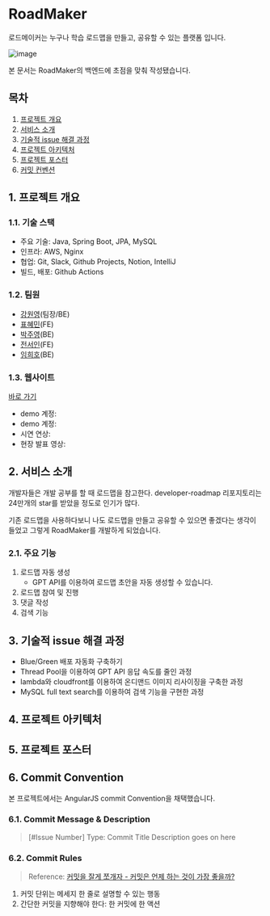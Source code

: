 # RoadMaker

로드메이커는 누구나 학습 로드맵을 만들고, 공유할 수 있는 플랫폼 입니다.

![image](https://github.com/road-maker/road-maker-spring/assets/60874549/9bcc467d-9963-48c1-9e61-afb6722c7bff)

본 문서는 RoadMaker의 백엔드에 초점을 맞춰 작성됐습니다.

## 목차
1. [프로젝트 개요](#overview)
2. [서비스 소개](#intro)
3. [기술적 issue 해결 과정](#issue)
4. [프로젝트 아키텍처](#frontend)
5. [프로젝트 포스터](#poster)
5. [커밋 컨벤션](#commit-convention)


<a id="overview"></a>
## 1. 프로젝트 개요

### 1.1. 기술 스택
- 주요 기술: Java, Spring Boot, JPA, MySQL
- 인프라: AWS, Nginx
- 협업: Git, Slack, Github Projects, Notion, IntelliJ
- 빌드, 배포: Github Actions

### 1.2. 팀원
- [강원영](https://github.com/onezerokakng)(팀장/BE)
- [표혜민](https://github.com/pyotato)(FE)
- [박주영](https://github.com/dearmysolitude)(BE)
- [전서인](https://github.com/Seo1n)(FE)
- [임희호](https://github.com/HH981010)(BE)

### 1.3. 웹사이트

[바로 가기](http://roadmaker.site)

- demo 계정:
- demo 계정:
- 시연 연상:
- 현장 발표 영상:

<a id="intro"></a>
## 2. 서비스 소개

개발자들은 개발 공부를 할 때 로드맵을 참고한다. developer-roadmap 리포지토리는 24만개의 star를 받았을 정도로 인기가 많다.

기존 로드맵을 사용하다보니 나도 로드맵을 만들고 공유할 수 있으면 좋겠다는 생각이 들었고 그렇게 RoadMaker를 개발하게 되었습니다.

### 2.1. 주요 기능

1. 로드맵 자동 생성
   - GPT API를 이용하여 로드맵 초안을 자동 생성할 수 있습니다.
2. 로드맵 참여 및 진행 
3. 댓글 작성
4. 검색 기능

<a id="issue"></a>
## 3. 기술적 issue 해결 과정

- Blue/Green 배포 자동화 구축하기
- Thread Pool을 이용하여 GPT API 응답 속도를 줄인 과정
- lambda와 cloudfront를 이용하여 온디맨드 이미지 리사이징을 구축한 과정
- MySQL full text search를 이용하여 검색 기능을 구현한 과정

<a id="architecture"></a>
## 4. 프로젝트 아키텍처

<a id="poster"></a>
## 5. 프로젝트 포스터

<a id="commit-convention"></a>
## 6. Commit Convention

본 프로젝트에서는 AngularJS commit Convention을 채택했습니다.

### 6.1. Commit Message & Description
> [#Issue Number] Type: Commit Title Description goes on here

### 6.2. Commit Rules

> Reference: [커밋을 잘게 쪼개자 - 커밋은 언제 하는 것이 가장 좋을까?](https://jaeheon.kr/257)

1. 커밋 단위는 메세지 한 줄로 설명할 수 있는 행동
2. 간단한 커밋을 지향해야 한다: 한 커밋에 한 액션


